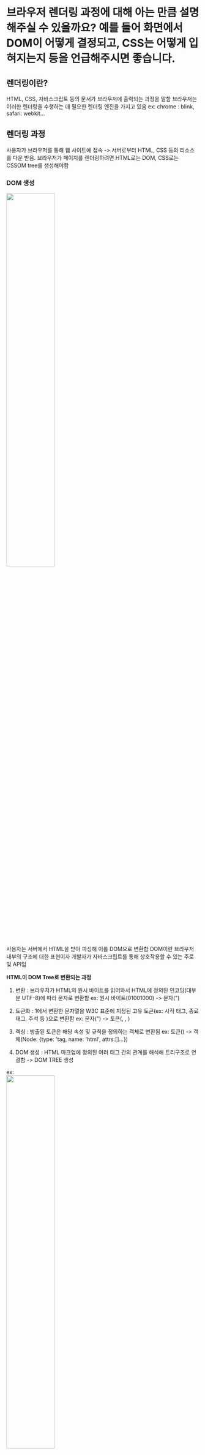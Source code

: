 # 브라우저 렌더링 과정에 대해 아는 만큼 설명해주실 수 있을까요? 예를 들어 화면에서 DOM이 어떻게 결정되고, CSS는 어떻게 입혀지는지 등을 언급해주시면 좋습니다.

## 렌더링이란?

HTML, CSS, 자바스크립트 등의 문서가 브라우저에 출력되는 과정을 말함
브라우저는 이러한 렌더링을 수행하는 데 필요한 렌더링 엔진을 가지고 있음
ex: chrome : blink, safari: webkit...

## 렌더링 과정

사용자가 브라우저를 통해 웹 사이트에 접속 -> 서버로부터 HTML, CSS 등의 리소스를 다운 받음.
브라우저가 페이지를 렌더링하려면 HTML로는 DOM, CSS로는 CSSOM tree를 생성해야함

### DOM 생성

<img src="https://miro.medium.com/v2/resize:fit:1400/0*rkjgCl-RSVTvRGgS" width="50%" height="50%">

사용자는 서버에서 HTML을 받아 파싱해 이를 DOM으로 변환함
DOM이란 브라우저 내부의 구조에 대한 표현이자 개발자가 자바스크립트를 통해 상호작용할 수 있는 주로 및 API임

**HTML이 DOM Tree로 변환되는 과정**

1. 변환 : 브라우저가 HTML의 원시 바이트를 읽어와서 HTML에 정의된 인코딩(대부분 UTF-8)에 따라 문자로 변환함
   ex: 원시 바이트(01001000) -> 문자("<!DOCTYPE html">)

2. 토큰화 : 1에서 변환한 문자열을 W3C 표준에 지정된 고유 토큰(ex: 시작 태그, 종료 태그, 주석 등 )으로 변환함
   ex: 문자("<!DOCTYPE html">) -> 토큰(<!DOCTYPE html>, <html>, <head>)

3. 렉싱 : 방출된 토큰은 해당 속성 및 규칙을 정의하는 객체로 변환됨
   ex: 토큰(<html>) -> 객체(Node: {type: 'tag, name: 'html', attrs:[]...})

4. DOM 생성 : HTML 마크업에 정의된 여러 태그 간의 관계를 해석해 트리구조로 연결함 -> DOM TREE 생성

ex:  
<img src="https://developer.mozilla.org/ko/docs/Web/Performance/How_browsers_work/dom.gif" width="50%" height="50%">

브라우저는 HTML 마크업을 처리할 때마다 위의 모든 단계를 수행함

#### 그럼 CSSOM은 언제 생성될까?

브라우저 엔진이 HTML 문서를 읽으면서 DOM을 생성함 -> CSS 링크(<link> 태그) 또는 내부 스타일(<style> 태그)를 만나면 잠시 DOM 생성을 일시 중단하고 해당 CSS 코드를 해석해 CSSOM을 생성함
-> CSSOM 생성 완료 -> 다시 DOM 생성을 이어서 진행함

또한 자바스크립트를 만나면 "(<script>) 브라우저는 또 작업을 멈추고 자바스크립트 코드를 로드, 파싱, 실행함. 왜냐하면 자바스크립트는 문서의 구성을 바꿀 수 있기 때문임.

위와 같은 작동 방식 때문에 렌더링 차단(render blocking)이 발생할 수 있음.
즉, css나 자바스크립트 처리가 완료 되기 전까지 화면에 요소가 표시 안 될 수도 있음. 따라서 CSS 파일이나 내부 스타일 위치와 순서를 조절해야함(중요 렌더링 경로(critical rendering path))

- 방법1
  외부 css 파일을 <head>에 위치시키면 페이지 로딩 초기 단계에 css를 빠르게 로드하고 DOM 생성 과정에서 렌더링 차단을 최소화할 수 있음 -> 웹 페이지 빠르게 렌더링 -> 사용자 경험 향상.

- 방법2
  자바스크립트 코드를 <body> 맨 아래 위치시키기

- 방법3
  웹팩과 같은 번들러를 이용해 스크립트와 리소스를 번들화해 서버에 대한 요청을 최대한 줄임

이외에도 여러가지 방법이 있음

### CSSOM Tree 생성

<img src="https://miro.medium.com/v2/resize:fit:1400/0*wO7ezCeTdpHyhgWm" width="50%" height="50%">

CSS도 HTML과 마찬가지로 css 파일에 정의된 스타일과 style 태그에 작성된 스타일을 브라우저가 이해하고 처리할 수 있는 형식으로 변환해야 함. DOM 트리를 생성하는 과정과 동일하게 CSSOM 트리를 생성함(위의 이미지 참고)

CSSOM 트리가 완성되면 아래와 같은 구조임
<img src="https://miro.medium.com/v2/resize:fit:1164/0*SMOVnyZjS0-Tp-pp" width="50%" height="50%">

DOM과 CSSOM은 둘 다 트리 구조임. 둘은 각각의 독립적인 자료구조임.

### 렌더

렌더링 과정에는 스타일, 레이아웃, 페인트 그리고 때때로 합성이 포함됨

#### 스타일

<img src="https://miro.medium.com/v2/resize:fit:1400/0*9Xbmy7JUOcRxn2Vh" width="50%" height="50%">

DOM Tree와 CSSOM Tree가 만들어지면 이 두 개를 결합해 렌더링 트리를 생성함. 렌더링 트리에는 페이지를 렌더링하는 데 필요한 노드만 포함되고 스타일 정보를 포함함

#### 레이아웃(리플로우)

<img src="https://miro.medium.com/v2/resize:fit:1232/0*1ZVisC80ge0AllX4" width="50%" height="50%">

렌더트리가 만들어지면 이를 기반으로 브라우저는 뷰포트 내에서 각 노드의 정확한 크기와 위치를 계산함.
이때 상대 측정은 픽셀로 변환됨
또한 보이지 않더라도 계산된 스타일과 함께 어떤 노드가 화면에 표시될시 식별함.

### 페인팅(리페인팅)

레이아웃 과정에서 계산된 정보를 사용해 화면에 각 노드를 그려내는 과정

레이아웃 단계에서 계산된 각 노드들의 위치, 크기, 색상 등을 실제 화면의 픽셀로 변환하게 됨

렌더트리를 따라 페인트 기록이 생성됨

페인트 기록에는 요소를 렌더링하는 순서, 지금까지의 정보(컬러, 보더, 쉐도우, 텍스트, 이미지 등)를 바탕으로 한 페이지를 여러 개의 레이어로 나눈 다음 그 위에
모든 시각적인 부분이 진행됨

### 합성(compositing)

페인팅 단계에서 만든 레이어들을 화면에 픽셀로 표현함
또한 나누어진 레이어들을 하나로 합성해서 페이지를 완성함

## 리플로우, 리페인팅

**리플로우, 리페인트**
기존에 생성한 레이아웃이 사용자와의 인터렉션이나 이벤트로 인해 변경되면 브라우저는 렌더트리를 다시 생성하고 레이아웃 과정을 다시 수행함. 이를 리플로우라고 함

리플로우는 단지 변경사항을 반영하기 위해 수행되고 실제 그 결과를 화면에 나타나게 하려면 다시 페인딩 단계를 수행해야함(리페인팅)

따라서 리플로우가 일어나면 반드시 리페인트로 발생함

하지만 레이아웃의 영향이 없는 변경(ex: 색상 변경)은 리플로우 없이 리페인트만 실행함

**리플로우가 일어나는 대표 속성들**
position, width, height, margin, padding, border, border-width, font-size, font-weight, line-height, text-align, overflow, float, display, left, top, bottom...

**리페인트만 일어나는 대표 속성들**
background, color, text-decoration, border-style, border-radius, box-shadow, outline...

**중요**
transform, opacity 속성은 리플로우, 리페인트 없이 변경가능(GPU가 관여할 수 있는 속성이기 때문에)

따라서 애니메이션 효과를 주고 싶을 때 position 같은 속성보다는 transform 속성을 사용하는 것이 좋음

**참고**

- https://youtu.be/z1Jj7Xg-TkU
- https://medium.com/%EA%B0%9C%EB%B0%9C%EC%9E%90%EC%9D%98%ED%92%88%EA%B2%A9/%EB%B8%8C%EB%9D%BC%EC%9A%B0%EC%A0%80%EC%9D%98-%EB%A0%8C%EB%8D%94%EB%A7%81-%EA%B3%BC%EC%A0%95-5c01c4158ce
- https://developer.mozilla.org/ko/docs/Web/Performance/How_browsers_work
- https://ajdkfl6445.gitbook.io/study/web/browser-rendering
